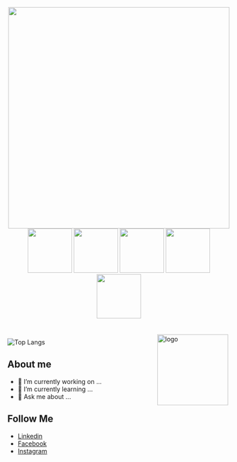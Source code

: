 <p align="center">
  <img align='center' src='https://github.com/mayankchaudhary26/Cool-Readme-ideas/blob/master/data/octocat/daftpunktocat-thomas.gif' width='500'>
  <br>
  <img src="https://media3.giphy.com/media/ln7z2eWriiQAllfVcn/200w.webp" width="100">
  <img src="https://i.giphy.com/media/VgGthkhUvGgOit7Y9i/200.webp" width="100">
  <img src="https://i.giphy.com/media/eNAsjO55tPbgaor7ma/200w.webp" width="100">
  <img src="https://media3.giphy.com/media/kdFc8fubgS31b8DsVu/giphy.webp" width="100">
  <img src="https://i.giphy.com/media/IdyAQJVN2kVPNUrojM/200.webp" width="100">
</p>
<br>


<img src="https://github-readme-stats.vercel.app/api?username=pns1681999&show_icons=true" alt="logo" height="160" align="right" style="margin: 5px; margin-bottom: 20px;" />

![Top Langs](https://github-readme-stats.vercel.app/api/top-langs/?username=pns1681999)


## About me

- 🔭 I’m currently working on ...
- 🌱 I’m currently learning ...
- 💬 Ask me about ...

##  Follow Me

- [Linkedin](https://www.linkedin.com/in/pns1681999)
- [Facebook](https://www.facebook.com/pns.1999)
- [Instagram](https://www.instagram.com/pnson_168)

